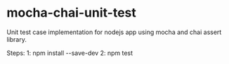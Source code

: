 # mocha-chai-unit-test

Unit test case implementation for nodejs app using mocha and chai assert library. 

Steps:
      1: npm install --save-dev
      2: npm test
